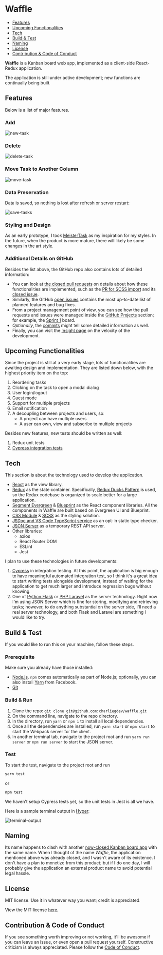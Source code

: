 # Waffle

<!-- TOC depthTo:2 -->

- [Features](#features)
- [Upcoming Functionalities](#upcoming-functionalities)
- [Tech](#tech)
- [Build & Test](#build--test)
- [Naming](#naming)
- [License](#license)
- [Contribution & Code of Conduct](#contribution--code-of-conduct)

<!-- /TOC -->

**Waffle** is a Kanban board web app, implemented as a client-side React-Redux application.

The application is still under active development; new functions are continually being built.

## Features

Below is a list of major features.

### Add

![new-task](screenshots/new-task.gif)

### Delete

![delete-task](screenshots/delete.gif)

### Move Task to Another Column

![move-task](screenshots/move.gif)

### Data Preservation

Data is saved, so nothing is lost after refresh or server restart:

![save-tasks](screenshots/save.gif)

### Styling and Design

As an early prototype, I took [MeisterTask](https://www.meistertask.com/) as my inspiration for my styles. In the future, when the product is more mature, there will likely be some changes in the art style.

### Additional Details on GitHub

Besides the list above, the GitHub repo also contains lots of detailed information:

- You can look at [the closed pull requests](https://github.com/charliegdev/waffle/pulls?q=is%3Apr+is%3Aclosed) on details about how these functionalities are implemented, such as the [PR for SCSS import](https://github.com/charliegdev/waffle/pull/45) and its [closed issue](https://github.com/charliegdev/waffle/issues/38).
- Similarly, the GitHub [open issues](https://github.com/charliegdev/waffle/issues) contains the most up-to-date list of planned features and bug fixes.
- From a project management point of view, you can see how the pull requests and issues were managed inside the [GitHub Projects](https://github.com/charliegdev/waffle/projects) section; for example, the [Sprint 1](https://github.com/charliegdev/waffle/projects/1) board.
- _Optionally_, the [commits](https://github.com/charliegdev/waffle/commits/master) might tell some detailed information as well.
- Finally, you can visit the [Insight page](https://github.com/charliegdev/waffle/pulse) on the velocity of the development.

## Upcoming Functionalities

Since the project is still at a very early stage, lots of functionalities are awaiting design and implementation. They are listed down below, with the highest priority item on the top:

1. Reordering tasks
1. Clicking on the task to open a modal dialog
1. User login/logout
1. Guest mode
1. Support for multiple projects
1. Email notification
1. A decoupling between projects and users, so:
   - A project can have multiple users
   - A user can own, view and subscribe to multiple projects

Besides new features, new tests should be written as well:

1. Redux unit tests
1. [Cypress integration tests](https://www.cypress.io/)

## Tech

This section is about the technology used to develop the application.

- [React](https://reactjs.org/) as the view library.
- [Redux](https://redux.js.org/) as the state container. Specifically, [Redux Ducks Pattern](https://github.com/erikras/ducks-modular-redux) is used, so the Redux codebase is organized to scale better for a large application.
- [Segment Evergreen](https://evergreen.segment.com/) & [Blueprint](https://blueprintjs.com/) as the React component libraries. All the components in Waffle are built based on Evergreen UI and Blueprint.
- [CSS Module](https://github.com/css-modules/css-modules) & [SCSS](https://sass-lang.com/) as the styling solution.
- [JSDoc and VS Code TypeScript service](https://www.typescriptlang.org/docs/handbook/type-checking-javascript-files.html) as an opt-in static type checker.
- [JSON Server](https://www.google.com/search?client=firefox-b-d&q=JSON+Server) as a temporary REST API server.
- Other libraries:
  - axios
  - React Router DOM
  - ESLint
  - Jest

I plan to use these technologies in future developments:

1. [Cypress](https://www.cypress.io/) in integration testing. At this point, the application is big enough to have meaningful automated integration test, so I think it's a great idea to start writing tests alongside development, instead of waiting for the application to get much larger and introduce regression bugs without knowing.
1. One of [Python Flask](http://flask.pocoo.org/) or [PHP Laravel](https://laravel.com/) as the server technology. Right now I'm using JSON Server which is fine for storing, modifying and retrieving tasks; however, to do anything substantial on the server side, I'll need a real server technology, and both Flask and Laravel are something I would like to try.

## Build & Test

If you would like to run this on your machine, follow these steps.

### Prerequisite

Make sure you already have those installed:

- [Node.js](https://nodejs.org/en/). `npm` comes automatically as part of Node.js; optionally, you can also install [Yarn](https://yarnpkg.com/en/) from Facebook.
- [Git](https://git-scm.com/)

### Build & Run

1. Clone the repo: `git clone git@github.com:charliegdev/waffle.git`
1. On the command line, navigate to the repo directory.
1. In the directory, run `yarn` or `npm i` to install all local dependencies.
1. Once all the dependencies are installed, run `yarn start` or `npm start` to start the Webpack server for the client.
1. In another terminal tab, navigate to the project root and run `yarn run server` or `npm run server` to start the JSON server.

### Test

To start the test, navigate to the project root and run

```bash
yarn test
```

or

```bash
npm test
```

We haven't setup Cypress tests yet, so the unit tests in Jest is all we have.

Here is a sample terminal output in [Hyper](https://hyper.is/):

![terminal-output](screenshots/output.PNG)

## Naming

Its name happens to clash with another [now-closed Kanban board app](https://www.cypress.io/) with the same name. When I thought of the name _Waffle_, the application mentioned above was already closed, and I wasn't aware of its existence. I don't have a plan to monetize from this product; but if I do one day, I will probably give the application an external product name to avoid potential legal hassle.

## License

MIT license. Use it in whatever way you want; credit is appreciated.

View the MIT license [here](LICENSE).

## Contribution & Code of Conduct

If you see something worth improving or not working, it'll be awesome if you can leave an issue, or even open a pull request yourself. Constructive criticism is always appreciated. Please follow the [Code of Conduct](CODE_OF_CONDUCT.md).
